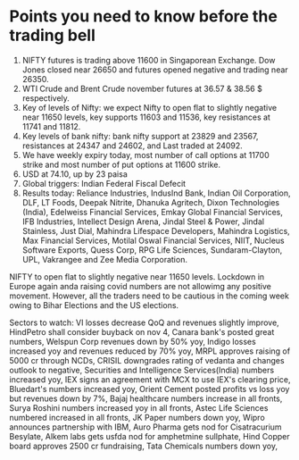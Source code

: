 # Points you need to know before the trading bell
1. NIFTY futures is trading above 11600 in Singaporean Exchange. Dow Jones closed near 26650 and futures opened negative and trading near 26350.
2. WTI Crude and Brent Crude november futures at 36.57 & 38.56 $ respectively. 
3. Key of levels of Nifty: we expect Nifty to open flat to slightly negative near 11650 levels, key supports 11603 and 11536, key resistances at 11741 and 11812.
4. Key levels of bank nifty: bank nifty support at 23829 and 23567, resistances at 24347 and 24602, and Last traded at 24092.
5. We have weekly expiry today, most number of call options at 11700 strike and most number of put options at 11600 strike.
6. USD at 74.10, up by 23 paisa
7. Global triggers: Indian Federal Fiscal Defecit
8. Results today: Reliance Industries, IndusInd Bank, Indian Oil Corporation, DLF, LT Foods, Deepak Nitrite, Dhanuka Agritech, Dixon Technologies (India), Edelweiss Financial Services, Emkay Global Financial Services, IFB Industries, Intellect Design Arena, Jindal Steel & Power, Jindal Stainless, Just Dial, Mahindra Lifespace Developers, Mahindra Logistics, Max Financial Services, Motilal Oswal Financial Services, NIIT, Nucleus Software Exports, Quess Corp, RPG Life Sciences, Sundaram-Clayton, UPL, Vakrangee and Zee Media Corporation.

NIFTY to open flat to slightly negative near 11650 levels. Lockdown in Europe again anda raising covid numbers are not allowimg any positive movement. However, all the traders need to be cautious in the coming week owing to Bihar Elections and the US elections.

Sectors to watch: VI losses decrease QoQ and revenues slightly improve, HindPetro shall consider buyback on nov 4, Canara bank's posted great numbers, Welspun Corp revenues down by 50% yoy, Indigo losses increased yoy and revenues reduced by 70% yoy, MRPL approves raising of 5000 cr through NCDs, CRISIL downgrades rating of vedanta and changes outlook to negative, Securities and Intelligence Services(India) numbers increased yoy, IEX signs an agreement with MCX to use IEX's clearing price, Bluedart's numbers increased yoy, Orient Cement posted profits vs loss yoy but revenues down by 7%, Bajaj healthcare numbers increase in all fronts, Surya Roshini numbers increased yoy in all fronts, Astec Life Sciences numbered increased in all fronts, JK Paper numbers down yoy, Wipro announces partnership with IBM, Auro Pharma gets nod for Cisatracurium Besylate, Alkem labs gets usfda nod for amphetmine sullphate, Hind Copper board approves 2500 cr fundraising, Tata Chemicals numbers down yoy,  
